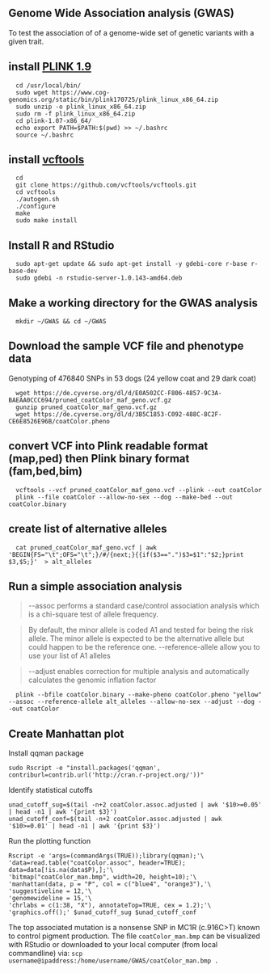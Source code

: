 ## Genome Wide Association analysis (GWAS)
To test the association of of a genome-wide set of genetic variants with a given trait.

## install [PLINK 1.9](https://www.cog-genomics.org/plink/1.9/)

      cd /usr/local/bin/
      sudo wget https://www.cog-genomics.org/static/bin/plink170725/plink_linux_x86_64.zip
      sudo unzip -o plink_linux_x86_64.zip
      sudo rm -f plink_linux_x86_64.zip
      cd plink-1.07-x86_64/
      echo export PATH=$PATH:$(pwd) >> ~/.bashrc
      source ~/.bashrc

## install [vcftools](https://vcftools.github.io/)

      cd
      git clone https://github.com/vcftools/vcftools.git
      cd vcftools
      ./autogen.sh
      ./configure
      make
      sudo make install
     
## Install R and RStudio
      sudo apt-get update && sudo apt-get install -y gdebi-core r-base r-base-dev
      sudo gdebi -n rstudio-server-1.0.143-amd64.deb

## Make a working directory for the GWAS analysis

      mkdir ~/GWAS && cd ~/GWAS

## Download the sample VCF file and phenotype data
Genotyping of 476840 SNPs in 53 dogs (24 yellow coat and 29 dark coat)

      wget https://de.cyverse.org/dl/d/E0A502CC-F806-4857-9C3A-BAEAA0CCC694/pruned_coatColor_maf_geno.vcf.gz
      gunzip pruned_coatColor_maf_geno.vcf.gz
      wget https://de.cyverse.org/dl/d/3B5C1853-C092-488C-8C2F-CE6E8526E96B/coatColor.pheno

## convert VCF into Plink readable format (map,ped) then Plink binary format (fam,bed,bim)

      vcftools --vcf pruned_coatColor_maf_geno.vcf --plink --out coatColor
      plink --file coatColor --allow-no-sex --dog --make-bed --out coatColor.binary

## create list of alternative alleles

      cat pruned_coatColor_maf_geno.vcf | awk 'BEGIN{FS="\t";OFS="\t";}/#/{next;}{{if($3==".")$3=$1":"$2;}print $3,$5;}'  > alt_alleles

## Run a simple association analysis
> --assoc performs a standard case/control association analysis which is a chi-square test of allele frequency.

> By default, the minor allele is coded A1 and tested for being the risk allele. The minor allele is expected to be the alternative allele
but could happen to be the reference one. --reference-allele allow you to use your list of A1 alleles

> --adjust enables correction for multiple analysis and automatically calculates the genomic inflation factor  

      plink --bfile coatColor.binary --make-pheno coatColor.pheno "yellow" --assoc --reference-allele alt_alleles --allow-no-sex --adjust --dog --out coatColor

## Create Manhattan plot

Install qqman package

    sudo Rscript -e "install.packages('qqman',  contriburl=contrib.url('http://cran.r-project.org/'))"

Identify statistical cutoffs

    unad_cutoff_sug=$(tail -n+2 coatColor.assoc.adjusted | awk '$10>=0.05' | head -n1 | awk '{print $3}')
    unad_cutoff_conf=$(tail -n+2 coatColor.assoc.adjusted | awk '$10>=0.01' | head -n1 | awk '{print $3}')

Run the plotting function
```
Rscript -e 'args=(commandArgs(TRUE));library(qqman);'\
'data=read.table("coatColor.assoc", header=TRUE); data=data[!is.na(data$P),];'\
'bitmap("coatColor_man.bmp", width=20, height=10);'\
'manhattan(data, p = "P", col = c("blue4", "orange3"),'\
'suggestiveline = 12,'\
'genomewideline = 15,'\
'chrlabs = c(1:38, "X"), annotateTop=TRUE, cex = 1.2);'\
'graphics.off();' $unad_cutoff_sug $unad_cutoff_conf
```

The top associated mutation is a nonsense SNP in MC1R (c.916C>T) known to control pigment production. The file `coatColor_man.bmp` can be visualized with RStudio or downloaded to your local computer (from local commandline) via: `scp username@ipaddress:/home/username/GWAS/coatColor_man.bmp .` 
